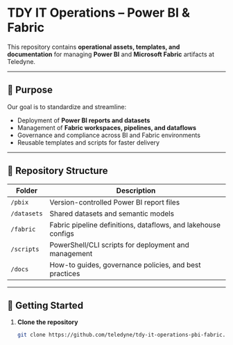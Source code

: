 # TDY IT Operations – Power BI & Fabric

This repository contains **operational assets, templates, and documentation** for managing **Power BI** and **Microsoft Fabric** artifacts at Teledyne.

---

## 📌 Purpose
Our goal is to standardize and streamline:
- Deployment of **Power BI reports and datasets**
- Management of **Fabric workspaces, pipelines, and dataflows**
- Governance and compliance across BI and Fabric environments
- Reusable templates and scripts for faster delivery

---

## 📂 Repository Structure
| Folder | Description |
|--------|-------------|
| `/pbix` | Version-controlled Power BI report files |
| `/datasets` | Shared datasets and semantic models |
| `/fabric` | Fabric pipeline definitions, dataflows, and lakehouse configs |
| `/scripts` | PowerShell/CLI scripts for deployment and management |
| `/docs` | How-to guides, governance policies, and best practices |

---

## 🚀 Getting Started
1. **Clone the repository**
   ```bash
   git clone https://github.com/teledyne/tdy-it-operations-pbi-fabric.git
